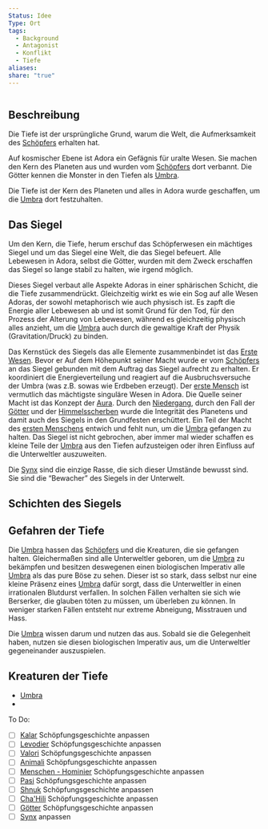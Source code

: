 ```yaml
---
Status: Idee
Type: Ort
tags:
  - Background
  - Antagonist
  - Konflikt
  - Tiefe
aliases: 
share: "true"
---
```



```table-of-contents
```
## Beschreibung

Die Tiefe ist der ursprüngliche Grund, warum die Welt, die Aufmerksamkeit des [Schöpfers](../../../G%C3%B6tter/Reihen%20der%20G%C3%B6tter/Sch%C3%B6pferwesen.md) erhalten hat. 

Auf kosmischer Ebene ist Adora ein Gefägnis für uralte Wesen. Sie machen den Kern des Planeten aus und wurden vom [Schöpfers](../../../G%C3%B6tter/Reihen%20der%20G%C3%B6tter/Sch%C3%B6pferwesen.md) dort verbannt. Die Götter kennen die Monster in den Tiefen als [Umbra](../../../Gefahren/Feinde%20der%20G%C3%B6tter/Die%20Umbra/Umbra.md). 

Die Tiefe ist der Kern des Planeten und alles in Adora wurde geschaffen, um die [Umbra](../../../Gefahren/Feinde%20der%20G%C3%B6tter/Die%20Umbra/Umbra.md) dort festzuhalten. 


## Das Siegel

Um den Kern, die Tiefe, herum erschuf das Schöpferwesen ein mächtiges Siegel und um das Siegel eine Welt, die das Siegel befeuert. Alle Lebewesen in Adora, selbst die Götter, wurden mit dem Zweck erschaffen das Siegel so lange stabil zu halten, wie irgend möglich. 


Dieses Siegel verbaut alle Aspekte Adoras in einer sphärischen Schicht, die die Tiefe zusammendrückt. Gleichzeitig wirkt es wie ein Sog auf alle Wesen Adoras, der sowohl metaphorisch wie auch physisch ist. Es zapft die Energie aller Lebewesen ab und ist somit Grund für den Tod, für den Prozess der Alterung von Lebewesen, während es gleichzeitig physisch alles anzieht, um die [Umbra](../../../Gefahren/Feinde%20der%20G%C3%B6tter/Die%20Umbra/Umbra.md) auch durch die gewaltige Kraft der Physik (Gravitation/Druck) zu binden. 

Das Kernstück des Siegels das alle Elemente zusammenbindet ist das [Erste Wesen](../../../Rassen%20-%20Spezies/Erste%20Wesen.md). Bevor er Auf dem Höhepunkt seiner Macht wurde er vom [Schöpfers](../../../G%C3%B6tter/Reihen%20der%20G%C3%B6tter/Sch%C3%B6pferwesen.md) an das Siegel gebunden mit dem Auftrag das Siegel aufrecht zu erhalten. Er koordiniert die Energieverteilung und reagiert auf die Ausbruchsversuche der Umbra (was z.B. sowas wie Erdbeben erzeugt). Der [erste Mensch](../../../Rassen%20-%20Spezies/Erste%20Wesen.md) ist vermutlich das mächtigste singuläre Wesen in Adora. Die Quelle seiner Macht ist das Konzept der [Aura](../../../../../Aura.md). Durch den [Niedergang](../../../Geschichte%20von%20Adora/Der%20Niedergang.md), durch den Fall der [Götter](../../../G%C3%B6tter/index.md) und der [Himmelsscherben](../../Der%20Himmel/Himmelsscherben.md) wurde die Integrität des Planetens und damit auch des Siegels in den Grundfesten erschüttert. Ein Teil der Macht des [ersten Menschens](../../../Rassen%20-%20Spezies/Erste%20Wesen.md) entwich und fehlt nun, um die [Umbra](../../../Gefahren/Feinde%20der%20G%C3%B6tter/Die%20Umbra/Umbra.md) gefangen zu halten. Das Siegel ist nicht gebrochen, aber immer mal wieder schaffen es kleine Teile der [Umbra](../../../Gefahren/Feinde%20der%20G%C3%B6tter/Die%20Umbra/Umbra.md) aus den Tiefen aufzusteigen oder ihren Einfluss auf die Unterweltler auszuweiten. 

Die [Synx](../../../../../Synx.md) sind die einzige Rasse, die sich dieser Umstände bewusst sind. Sie sind die “Bewacher” des Siegels in der Unterwelt. 


## Schichten des Siegels



## Gefahren der Tiefe

Die [Umbra](../../../Gefahren/Feinde%20der%20G%C3%B6tter/Die%20Umbra/Umbra.md) hassen das [Schöpfers](../../../G%C3%B6tter/Reihen%20der%20G%C3%B6tter/Sch%C3%B6pferwesen.md) und die Kreaturen, die sie gefangen halten. Gleichermaßen sind alle Unterweltler geboren, um die [Umbra](../../../Gefahren/Feinde%20der%20G%C3%B6tter/Die%20Umbra/Umbra.md) zu bekämpfen und besitzen deswegenen einen biologischen Imperativ alle [Umbra](../../../Gefahren/Feinde%20der%20G%C3%B6tter/Die%20Umbra/Umbra.md) als das pure Böse zu sehen. Dieser ist so stark, dass selbst nur eine kleine Präsenz eines [Umbra](../../../Gefahren/Feinde%20der%20G%C3%B6tter/Die%20Umbra/Umbra.md) dafür sorgt, dass die Unterweltler in einen irrationalen Blutdurst verfallen. In solchen Fällen verhalten sie sich wie Berserker, die glauben töten zu müssen, um überleben zu können. In weniger starken Fällen entsteht nur extreme Abneigung, Misstrauen und Hass. 

Die [Umbra](../../../Gefahren/Feinde%20der%20G%C3%B6tter/Die%20Umbra/Umbra.md) wissen darum und nutzen das aus. Sobald sie die Gelegenheit haben, nutzen sie diesen biologischen Imperativ aus, um die Unterweltler gegeneinander auszuspielen. 


## Kreaturen der Tiefe

- [Umbra](../../../Gefahren/Feinde%20der%20G%C3%B6tter/Die%20Umbra/Umbra.md)
- 




To Do:
- [ ] [Kalar](../../../../../Kalar.md) Schöpfungsgeschichte anpassen 
- [ ] [Levodier](../../../Rassen%20-%20Spezies/Levodier.md) Schöpfungsgeschichte anpassen
- [ ] [Valori](../../../Rassen%20-%20Spezies/Valori.md) Schöpfungsgeschichte anpassen 
- [ ] [Animali](../../../Rassen%20-%20Spezies/Animali.md) Schöpfungsgeschichte anpassen 
- [ ] [Menschen - Hominier](../../../Rassen%20-%20Spezies/Menschen%20-%20Hominier.md) Schöpfungsgeschichte anpassen 
- [ ] [Pasi](../../../../../Pasi.md) Schöpfungsgeschichte anpassen 
- [ ] [Shnuk](../../../../../Shnuk.md) Schöpfungsgeschichte anpassen 
- [ ] [Cha'Hili](../../../../../Cha'Hili.md) Schöpfungsgeschichte anpassen 
- [ ] [Götter](../../../G%C3%B6tter/index.md) Schöpfungsgeschichte anpassen 
- [ ] [Synx](../../../../../Synx.md) anpassen